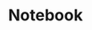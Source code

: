 ---
layout: collection
title: 'Notebook'
category: 'notebook'
order: 1

pagination:
  enabled: true
  category: 'notebook'
  per_page: 30
---